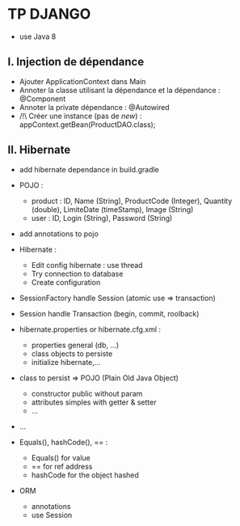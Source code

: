 # TP DJANGO

+ use Java 8

## I. Injection de dépendance
+ Ajouter ApplicationContext dans Main
+ Annoter la classe utilisant la dépendance et la dépendance : @Component
+ Annoter la private dépendance : @Autowired
+ /!\ Créer une instance (pas de *new*) : appContext.getBean(ProductDAO.class);

## II. Hibernate
+ add hibernate dependance in build.gradle
+ POJO :
    + product : ID, Name (String), ProductCode (Integer), Quantity (double), LimiteDate (timeStamp), Image (String)
    + user : ID, Login (String), Password (String)
+ add annotations to pojo
+ Hibernate :
    + Edit config hibernate : use thread
    + Try connection to database
    + Create configuration


+ SessionFactory handle Session (atomic use => transaction)
+ Session handle Transaction (begin, commit, roolback)
+ hibernate.properties or hibernate.cfg.xml :
    + properties general (db, ...)
    + class objects to persiste
    + initialize hibernate,...
+ class to persist => POJO (Plain Old Java Object)
    + constructor public without param
    + attributes simples with getter & setter
    + ...
+ ...
+ Equals(), hashCode(), == :
    + Equals() for value
    + == for ref address
    + hashCode for the object hashed
+ ORM
    + annotations
    + use Session